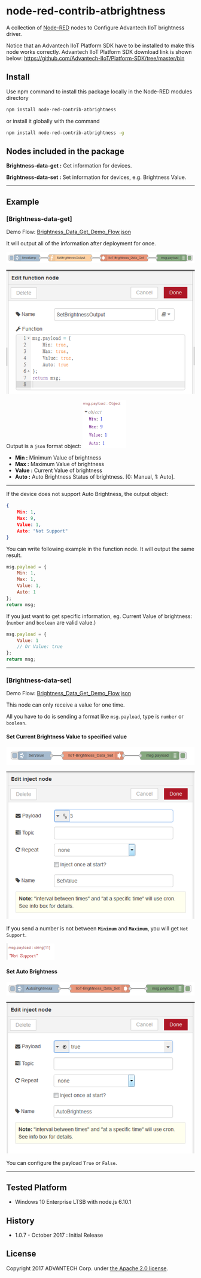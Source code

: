 # node-red-contrib-atbrightness
A collection of [Node-RED](http://nodered.org) nodes to Configure Advantech IIoT brightness driver.

Notice that an Advantech IIoT Platform SDK have to be installed to make this node works correctly.
Advantech IIoT Platform SDK download link is shown below:
https://github.com/Advantech-IIoT/Platform-SDK/tree/master/bin

## Install
Use npm command to install this package locally in the Node-RED modules directory
```bash
npm install node-red-contrib-atbrightness
```
or install it globally with the command
```bash
npm install node-red-contrib-atbrightness -g
```

## Nodes included in the package
**Brightness-data-get :** Get information for devices.

**Brightness-data-set :** Set information for devices, e.g. Brightness Value.

---
## Example

### [Brightness-data-get]
Demo Flow: [Brightness_Data_Get_Demo_Flow.json](./demo/Brightness_Data_Get_Demo_Flow.json)

It will output all of the information after deployment for once.

![Get_All_Info](./png/Get_All_Info_Flow.png)

![Get_All_Info_Func](./png/Get_All_Info_Func.png)

Output is a <code>json</code> format object:
![Get_All_Info_Output](./png/Get_All_Info_Output.png)
 - **Min :** Minimum Value of brightness
 - **Max :** Maximum Value of brightness
 - **Value :** Current Value of brightness
 - **Auto :** Auto Brightness Status of brightness. [0: Manual, 1: Auto].

---

If the device does not support Auto Brightness, the output object:
``` json
{
    Min: 1,
    Max: 9,
    Value: 1,
    Auto: "Not Support"
}
```

You can write following example in the function node.
It will output the same result.
```js
msg.payload = {
    Min: 1,
    Max: 1,
    Value: 1,
    Auto: 1
};
return msg;
``` 
If you just want to get specific information, eg. Current Value of brightness:
(<code>number</code> and <code>boolean</code> are valid value.)
``` js
msg.payload = {
    Value: 1
    // Or Value: true
};
return msg;
```

---
### [Brightness-data-set]
Demo Flow: [Brightness_Data_Get_Demo_Flow.json](./demo/Brightness_Data_Get_Demo_Flow.json)

This node can only receive a value for one time.

All you have to do is sending a format like <code>msg.payload</code>, type is <code>number</code> or <code>boolean</code>.

#### Set Current Brightness Value to specified value 

![Set_Value_Flow](./png/Set_Value_Flow.png)

![Set_Value_Inject](./png/Set_Value_Inject.png)

If you send a number is not between **<code>Minimum</code>** and **<code>Maximum</code>**, you will get <code>Not Support</code>.

![Not_Support](./png/Not_Support.png)


#### Set Auto Brightness

![Set_Auto_Flow](./png/Set_Auto_Flow.png)

![Set_Auto_Inject](./png/Set_Auto_Inject.png)

You can configure the payload <code>True</code> or <code>False</code>.

---
## Tested Platform 
- Windows 10 Enterprise LTSB with node.js 6.10.1
 
## History
- 1.0.7 - October 2017 : Initial Release

## License
Copyright 2017 ADVANTECH Corp. under [the Apache 2.0 license](LICENSE).